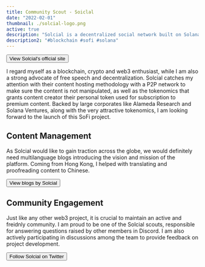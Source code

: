 ```yaml
---
title: Community Scout - Soiclal
date: "2022-02-01"
thumbnail: ./solcial-logo.png
active: true
description: "Solcial is a decentralized social network built on Solana for all to post their uncensored content. Main goals of the platform: celebrate freedom of speech, restrict content manipulation, and fair rewards to content creators. I am proud to be selected as one of the Solcial Scouts, where I am responsible for interacting with the community as well as to promote the app to our connections."
description2: "#blockchain #sofi #solana"
---
```


<div class="kg-card kg-image-card kg-width-wide">

<a href="https://solcial.io/" target="_blank"><button>View Solcial's official site</button></a>

<p>I regard myself as a blockchain, crypto and web3 enthusiast, while I am also a strong advocate of free speech and decentralization. Solcial catches my attention with their content hosting methodology with a P2P network to make sure the content is not manipulated, as well as the tokenomics that grants content creator their personal token used for subscription to premium content. Backed by large corporates like Alameda Research and Solana Ventures, along with the very attractive tokenomics, I am looking forward to the launch of this SoFi project.</p>

<h2>Content Management</h2>

<p>As Solcial would like to gain traction across the globe, we would definitely need multilanguage blogs introducing the vision and mission of the platform. Coming from Hong Kong, I helped with translating and proofreading content to Chinese.</p>

<a href="https://blog.solcial.io/" target="_blank"><button>View blogs by Solcial</button></a>

<h2>Community Engagement</h2>

<p>Just like any other web3 project, it is crucial to maintain an active and freidnly community. I am proud to be one of the Solcial scouts, responsible for answering questions raised by other members in Discord. I am also actively participating in discussions among the team to provide feedback on project development.</p>

<a href="https://twitter.com/solcialofficial" target="_blank"><button>Follow Solcial on Twitter</button></a>

</div>